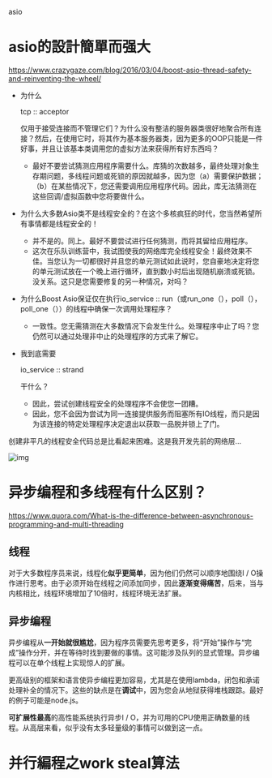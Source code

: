 asio



# asio的設計簡單而强大

https://www.crazygaze.com/blog/2016/03/04/boost-asio-thread-safety-and-reinventing-the-wheel/

- 为什么 

  tcp :: acceptor

   仅用于接受连接而不管理它们？为什么没有整洁的服务器类很好地聚合所有连接？然后，在使用它时，将其作为基本服务器类，因为更多的OOP只能是一件好事，并且让该基本类调用您的虚拟方法来获得所有好东西吗？

  - 最好不要尝试猜测应用程序需要什么。库猜的次数越多，最终处理对象生存期问题，多线程问题或死锁的原因就越多，因为您（a）需要保护数据；（b）在某些情况下，您还需要调用应用程序代码。因此，库无法猜测在这些回调/虚拟函数中您将要做什么。

- 为什么大多数Asio类不是线程安全的？在这个多核疯狂的时代，您当然希望所有事情都是线程安全的！

  - 并不是的。同上。最好不要尝试进行任何猜测，而将其留给应用程序。
  - 这次在乐队训练营中，我试图使我的网络库完全线程安全！最终效果不佳。当您认为一切都很好并且您的单元测试如此说时，您自豪地决定将您的单元测试放在一个晚上进行循环，直到数小时后出现随机崩溃或死锁。没关系。这只是您需要修复的另一种情况，对吗？

- 为什么Boost Asio保证仅在执行io_service :: run（或run_one（），poll（），poll_one（））的线程中确保一次调用处理程序？

  - 一致性。您无需猜测在大多数情况下会发生什么。处理程序中止了吗？您仍然可以通过处理非中止的处理程序的方式来了解它。

- 我到底需要

  io_service :: strand

  干什么？

  - 因此，尝试创建线程安全的处理程序不会使您一团糟。
  - 因此，您不会因为尝试为同一连接提供服务而阻塞所有IO线程，而只是因为该连接的特定处理程序决定退出以获取一品脱并锁上了门。

创建非平凡的线程安全代码总是比看起来困难。这是我开发先前的网络层…

![img](img_56d8c344c40e7.png)



# 异步编程和多线程有什么区别？

https://www.quora.com/What-is-the-difference-between-asynchronous-programming-and-multi-threading

## 线程

对于大多数程序员来说，线程化**似乎更简单**，因为他们仍然可以顺序地围绕I / O操作进行思考。由于必须开始在线程之间添加同步，因此**逐渐变得痛苦**，后来，当与内核相比，线程环境增加了10倍时，线程环境无法扩展。

## 异步编程

异步编程从**一开始就很尴尬**，因为程序员需要先思考更多，将“开始”操作与“完成”操作分开，并在等待时找到要做的事情。这可能涉及队列的显式管理。异步编程可以在单个线程上实现惊人的扩展。

更高级别的框架和语言使异步编程更加容易，尤其是在使用lambda，闭包和承诺处理补全的情况下。这些的缺点是在**调试**中，因为您会从地狱获得堆栈跟踪。最好的例子可能是node.js。

**可扩展性最高**的高性能系统执行异步I / O，并为可用的CPU使用正确数量的线程。从高层来看，似乎没有太多轻量级的事情可以做到这一点。



# 并行編程之work steal算法